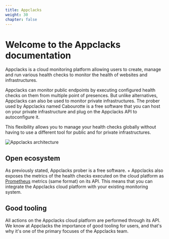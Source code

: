 ```yaml
---
title: Appclacks
weight: 30
chapter: false
---
```


# Welcome to the Appclacks documentation

Appclacks is a cloud monitoring platform allowing users to create, manage and run various health checks to monitor the health of websites and infrastructures.

Appclacks can monitor public endpoints by executing configured health checks on them from multiple point of presences. But unlike alternatives, Appclacks can also be used to monitor private infrastructures.
The prober used by Appclacks named Cabourotte is a free software that you can host on your private infrastructure and plug on the Appclacks API to autoconfigure it.

This flexibility allows you to manage your health checks globally without having to use a different tool for public and for private infrastructures.

![Appclacks architecture](/img/architecture.png?height=600px)

## Open ecosystem

As previously stated, Appclacks prober is a free software. +
Appclacks also exposes the metrics of the health checks executed on the cloud platform as [Prometheus](https://prometheus.io/) metrics (same format) on its API. This means that you can integrate the Appclacks cloud platform with your existing monitoring system.

## Good tooling

All actions on the Appclacks cloud platform are performed through its API. We know at Appclacks the importance of good tooling for users, and that's why it's one of the primary focuses of the Appclacks team.

